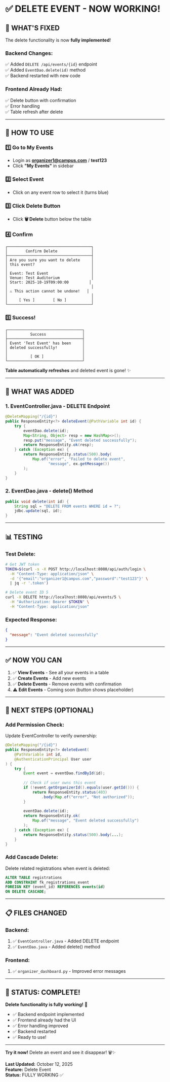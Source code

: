 # ✅ DELETE EVENT - NOW WORKING!

## 🎉 WHAT'S FIXED

The delete functionality is now **fully implemented**!

### Backend Changes:
✅ Added `DELETE /api/events/{id}` endpoint  
✅ Added `EventDao.delete(id)` method  
✅ Backend restarted with new code  

### Frontend Already Had:
✅ Delete button with confirmation  
✅ Error handling  
✅ Table refresh after delete  

---

## 🚀 HOW TO USE

### 1️⃣ **Go to My Events**
- Login as **organizer1@campus.com** / **test123**
- Click **"My Events"** in sidebar

### 2️⃣ **Select Event**
- Click on any event row to select it (turns blue)

### 3️⃣ **Click Delete Button**
- Click **🗑️ Delete** button below the table

### 4️⃣ **Confirm**
```
┌─────────────────────────────────────┐
│        Confirm Delete               │
├─────────────────────────────────────┤
│ Are you sure you want to delete     │
│ this event?                         │
│                                     │
│ Event: Test Event                   │
│ Venue: Test Auditorium              │
│ Start: 2025-10-19T09:00:00         │
│                                     │
│ ⚠️ This action cannot be undone!   │
│                                     │
│     [ Yes ]        [ No ]           │
└─────────────────────────────────────┘
```

### 5️⃣ **Success!**
```
┌─────────────────────────────────┐
│          Success                │
├─────────────────────────────────┤
│ Event 'Test Event' has been     │
│ deleted successfully!           │
│                                 │
│          [ OK ]                 │
└─────────────────────────────────┘
```

**Table automatically refreshes** and deleted event is gone! ✨

---

## 🔧 WHAT WAS ADDED

### 1. EventController.java - DELETE Endpoint
```java
@DeleteMapping("/{id}")
public ResponseEntity<?> deleteEvent(@PathVariable int id) {
    try {
        eventDao.delete(id);
        Map<String, Object> resp = new HashMap<>();
        resp.put("message", "Event deleted successfully");
        return ResponseEntity.ok(resp);
    } catch (Exception ex) {
        return ResponseEntity.status(500).body(
            Map.of("error", "Failed to delete event", 
                   "message", ex.getMessage())
        );
    }
}
```

### 2. EventDao.java - delete() Method
```java
public void delete(int id) {
    String sql = "DELETE FROM events WHERE id = ?";
    jdbc.update(sql, id);
}
```

---

## 📊 TESTING

### Test Delete:
```bash
# Get JWT token
TOKEN=$(curl -s -X POST http://localhost:8080/api/auth/login \
  -H "Content-Type: application/json" \
  -d '{"email":"organizer1@campus.com","password":"test123"}' \
  | jq -r '.token')

# Delete event ID 5
curl -X DELETE http://localhost:8080/api/events/5 \
  -H "Authorization: Bearer $TOKEN" \
  -H "Content-Type: application/json"
```

### Expected Response:
```json
{
  "message": "Event deleted successfully"
}
```

---

## ✅ NOW YOU CAN

1. ✅ **View Events** - See all your events in a table
2. ✅ **Create Events** - Add new events
3. ✅ **Delete Events** - Remove events with confirmation
4. ⚠️ **Edit Events** - Coming soon (button shows placeholder)

---

## 🎯 NEXT STEPS (OPTIONAL)

### Add Permission Check:
Update EventController to verify ownership:

```java
@DeleteMapping("/{id}")
public ResponseEntity<?> deleteEvent(
    @PathVariable int id,
    @AuthenticationPrincipal User user
) {
    try {
        Event event = eventDao.findById(id);
        
        // Check if user owns this event
        if (!event.getOrganizerId().equals(user.getId())) {
            return ResponseEntity.status(403)
                .body(Map.of("error", "Not authorized"));
        }
        
        eventDao.delete(id);
        return ResponseEntity.ok(
            Map.of("message", "Event deleted successfully")
        );
    } catch (Exception ex) {
        return ResponseEntity.status(500).body(...);
    }
}
```

### Add Cascade Delete:
Delete related registrations when event is deleted:

```sql
ALTER TABLE registrations 
ADD CONSTRAINT fk_registrations_event 
FOREIGN KEY (event_id) REFERENCES events(id) 
ON DELETE CASCADE;
```

---

## 📋 FILES CHANGED

### Backend:
1. ✅ `EventController.java` - Added DELETE endpoint
2. ✅ `EventDao.java` - Added delete() method

### Frontend:
1. ✅ `organizer_dashboard.py` - Improved error messages

---

## 🎉 STATUS: COMPLETE!

**Delete functionality is fully working!** 🚀

- ✅ Backend endpoint implemented
- ✅ Frontend already had the UI
- ✅ Error handling improved
- ✅ Backend restarted
- ✅ Ready to use!

---

**Try it now!** Delete an event and see it disappear! 🗑️✨

**Last Updated:** October 12, 2025  
**Feature:** Delete Event  
**Status:** FULLY WORKING ✅
